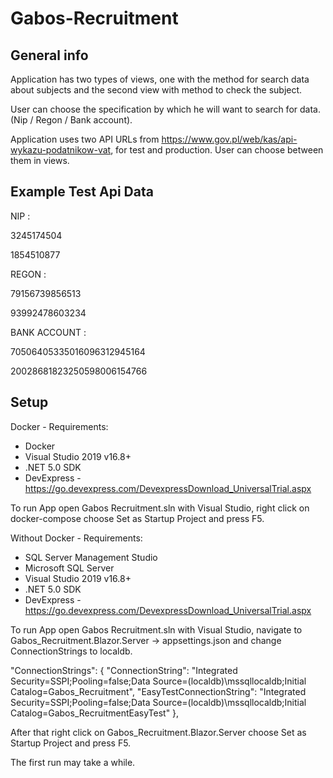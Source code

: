 # Gabos-Recruitment

## General info

Application has two types of views, one with the method for search data about subjects and the second view with method to check the subject.

User can choose the specification by which he will want to search for data. (Nip / Regon / Bank account).

Application uses two API URLs from https://www.gov.pl/web/kas/api-wykazu-podatnikow-vat, for test and production. User can choose between them in views.

## Example Test Api Data

NIP :

3245174504

1854510877

REGON :

79156739856513

93992478603234

BANK ACCOUNT :

70506405335016096312945164

20028681823250598006154766

## Setup

Docker - Requirements:

- Docker
- Visual Studio 2019 v16.8+
- .NET 5.0 SDK
- DevExpress - https://go.devexpress.com/DevexpressDownload_UniversalTrial.aspx

To run App open Gabos Recruitment.sln with Visual Studio, right click on docker-compose choose Set as Startup Project and press F5.

Without Docker - Requirements:

- SQL Server Management Studio
- Microsoft SQL Server
- Visual Studio 2019 v16.8+
- .NET 5.0 SDK
- DevExpress - https://go.devexpress.com/DevexpressDownload_UniversalTrial.aspx

To run App open Gabos Recruitment.sln with Visual Studio, navigate to Gabos_Recruitment.Blazor.Server -> appsettings.json and change ConnectionStrings to localdb.  

"ConnectionStrings": {
  "ConnectionString": "Integrated Security=SSPI;Pooling=false;Data Source=(localdb)\\mssqllocaldb;Initial Catalog=Gabos_Recruitment",
  "EasyTestConnectionString": "Integrated Security=SSPI;Pooling=false;Data Source=(localdb)\\mssqllocaldb;Initial Catalog=Gabos_RecruitmentEasyTest"
},

After that right click on Gabos_Recruitment.Blazor.Server choose Set as Startup Project and press F5.


The first run may take a while.
